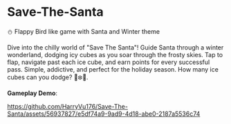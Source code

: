 # Save-The-Santa

⛄ Flappy Bird like game with Santa and Winter theme

Dive into the chilly world of "Save The Santa"! Guide Santa through a winter wonderland, dodging icy cubes as you soar through the frosty skies. Tap to flap, navigate past each ice cube, and earn points for every successful pass. Simple, addictive, and perfect for the holiday season. How many ice cubes can you dodge? 🎅❄️🎄.

**Gameplay Demo**:


https://github.com/HarryVu176/Save-The-Santa/assets/56937827/e5df74a9-9ad9-4d18-abe0-2187a5536c74

